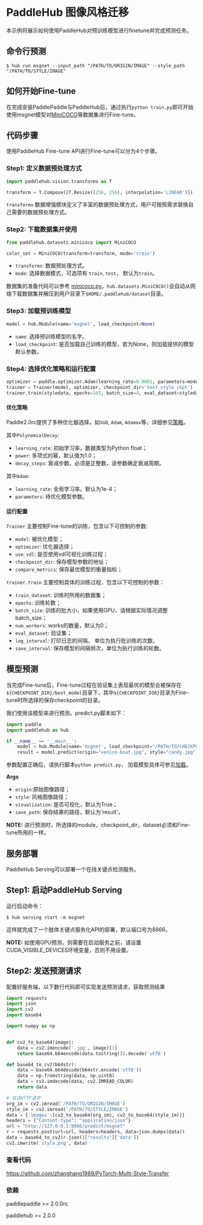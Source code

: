 # PaddleHub 图像风格迁移

本示例将展示如何使用PaddleHub对预训练模型进行finetune并完成预测任务。

## 命令行预测

```
$ hub run msgnet --input_path "/PATH/TO/ORIGIN/IMAGE" --style_path "/PATH/TO/STYLE/IMAGE"
```

## 如何开始Fine-tune

在完成安装PaddlePaddle与PaddleHub后，通过执行`python train.py`即可开始使用msgnet模型对[MiniCOCO](../../docs/reference/datasets.md#class-hubdatasetsMiniCOCO)等数据集进行Fine-tune。

## 代码步骤

使用PaddleHub Fine-tune API进行Fine-tune可以分为4个步骤。

### Step1: 定义数据预处理方式
```python
import paddlehub.vision.transforms as T

transform = T.Compose([T.Resize((256, 256), interpolation='LINEAR')])
```

`transforms` 数据增强模块定义了丰富的数据预处理方式，用户可按照需求替换自己需要的数据预处理方式。

### Step2: 下载数据集并使用
```python
from paddlehub.datasets.minicoco import MiniCOCO

color_set = MiniCOCO(transform=transform, mode='train')

```
* `transforms`: 数据预处理方式。
* `mode`: 选择数据模式，可选项有 `train`, `test`， 默认为`train`。

数据集的准备代码可以参考 [minicoco.py](../../paddlehub/datasets/flowers.py)。`hub.datasets.MiniCOCO()`会自动从网络下载数据集并解压到用户目录下`$HOME/.paddlehub/dataset`目录。

### Step3: 加载预训练模型

```python
model = hub.Module(name='msgnet', load_checkpoint=None)
```
* `name`: 选择预训练模型的名字。
* `load_checkpoint`: 是否加载自己训练的模型，若为None，则加载提供的模型默认参数。

### Step4: 选择优化策略和运行配置

```python
optimizer = paddle.optimizer.Adam(learning_rate=0.0001, parameters=model.parameters())
trainer = Trainer(model, optimizer, checkpoint_dir='test_style_ckpt')
trainer.train(styledata, epochs=101, batch_size=4, eval_dataset=styledata, log_interval=10, save_interval=10)
```

#### 优化策略

Paddle2.0rc提供了多种优化器选择，如`SGD`, `Adam`, `Adamax`等，详细参见[策略](https://www.paddlepaddle.org.cn/documentation/docs/zh/2.0-rc/api/paddle/optimizer/optimizer/Optimizer_cn.html)。

其中`PolynomialDecay`:

* `learning_rate`: 初始学习率，数据类型为Python float；
* `power`: 多项式的幂，默认值为1.0；
* `decay_steps`: 衰减步数。必须是正整数，该参数确定衰减周期。

其中`Adam`:

* `learning_rate`: 全局学习率。默认为1e-4；
*  `parameters`: 待优化模型参数。
 
#### 运行配置
`Trainer` 主要控制Fine-tune的训练，包含以下可控制的参数:

* `model`: 被优化模型；
* `optimizer`: 优化器选择；
* `use_vdl`: 是否使用vdl可视化训练过程；
* `checkpoint_dir`: 保存模型参数的地址；
* `compare_metrics`: 保存最优模型的衡量指标；

`trainer.train` 主要控制具体的训练过程，包含以下可控制的参数：

* `train_dataset`: 训练时所用的数据集；
* `epochs`: 训练轮数；
* `batch_size`: 训练的批大小，如果使用GPU，请根据实际情况调整batch_size；
* `num_workers`: works的数量，默认为0；
* `eval_dataset`: 验证集；
* `log_interval`: 打印日志的间隔， 单位为执行批训练的次数。
* `save_interval`: 保存模型的间隔频次，单位为执行训练的轮数。

## 模型预测

当完成Fine-tune后，Fine-tune过程在验证集上表现最优的模型会被保存在`${CHECKPOINT_DIR}/best_model`目录下，其中`${CHECKPOINT_DIR}`目录为Fine-tune时所选择的保存checkpoint的目录。

我们使用该模型来进行预测。predict.py脚本如下：

```python
import paddle
import paddlehub as hub

if __name__ == '__main__':
    model = hub.Module(name='msgnet', load_checkpoint="/PATH/TO/CHECKPOINT")
    result = model.predict(origin="venice-boat.jpg", style="candy.jpg", visualization=True, save_path ='result')
```

参数配置正确后，请执行脚本`python predict.py`， 加载模型具体可参见[加载](https://www.paddlepaddle.org.cn/documentation/docs/zh/2.0-rc/api/paddle/framework/io/load_cn.html#load)。

**Args**
* `origin`:原始图像路径；
* `style`: 风格图像路径；
* `visualization`: 是否可视化，默认为True；
* `save_path`: 保存结果的路径，默认为'result'。

**NOTE:** 进行预测时，所选择的module，checkpoint_dir，dataset必须和Fine-tune所用的一样。

## 服务部署

PaddleHub Serving可以部署一个在线关键点检测服务。

## Step1: 启动PaddleHub Serving

运行启动命令：

```shell
$ hub serving start -m msgnet
```

这样就完成了一个肢体关键点服务化API的部署，默认端口号为8866。

**NOTE:** 如使用GPU预测，则需要在启动服务之前，请设置CUDA_VISIBLE_DEVICES环境变量，否则不用设置。

## Step2: 发送预测请求

配置好服务端，以下数行代码即可实现发送预测请求，获取预测结果

```python
import requests
import json
import cv2
import base64

import numpy as np


def cv2_to_base64(image):
    data = cv2.imencode('.jpg', image)[1]
    return base64.b64encode(data.tostring()).decode('utf8')

def base64_to_cv2(b64str):
    data = base64.b64decode(b64str.encode('utf8'))
    data = np.fromstring(data, np.uint8)
    data = cv2.imdecode(data, cv2.IMREAD_COLOR)
    return data

# 发送HTTP请求
org_im = cv2.imread('/PATH/TO/ORIGIN/IMAGE')
style_im = cv2.imread('/PATH/TO/STYLE/IMAGE')
data = {'images':[cv2_to_base64(org_im), cv2_to_base64(style_im)]}
headers = {"Content-type": "application/json"}
url = "http://127.0.0.1:8866/predict/msgnet"
r = requests.post(url=url, headers=headers, data=json.dumps(data))
data = base64_to_cv2(r.json()["results"]['data'])
cv2.imwrite('style.png', data)
```

### 查看代码

https://github.com/zhanghang1989/PyTorch-Multi-Style-Transfer

### 依赖

paddlepaddle >= 2.0.0rc

paddlehub >= 2.0.0
